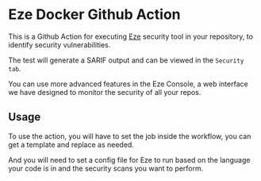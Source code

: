 # Eze Docker Github Action
This is a Github Action for executing [Eze](https://hub.docker.com/r/riversafe/eze-cli) security tool in your repository, to identify security vulnerabilities. 

The test will generate a SARIF output and can be viewed in the `Security tab`.

You can use more advanced features in the Eze Console, a web interface we have designed to monitor the security of all your repos.


## Usage
To use the action, you will have to set the job inside the workflow, you can get a template and replace as needed.

And you will need to set a config file for Eze to run based on the language your code is in and the security scans you want to perform.